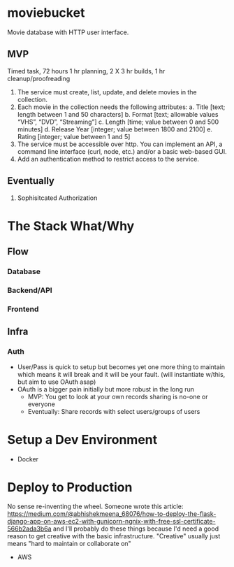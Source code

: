 # moviebucket
Movie database with HTTP user interface.

## MVP
Timed task, 72 hours
1 hr planning, 2 X 3 hr builds, 1 hr cleanup/proofreading

1. The service must create, list, update, and delete movies in the collection.
2. Each movie in the collection needs the following attributes:
a. Title [text; length between 1 and 50 characters]
b. Format [text; allowable values “VHS”, “DVD”, “Streaming”] 
c. Length [time; value between 0 and 500 minutes]
d. Release Year [integer; value between 1800 and 2100]
e. Rating [integer; value between 1 and 5]
3. The service must be accessible over http. You can implement an API, a command line interface (curl, node, etc.) and/or a basic web-based GUI.
4. Add an authentication method to restrict access to the service.

## Eventually
1. Sophisitcated Authorization

# The Stack What/Why

## Flow
### Database
### Backend/API
### Frontend

## Infra
### Auth
- User/Pass is quick to setup but becomes yet one more thing to maintain which means it will break and it will be your fault. (will instantiate w/this, but aim to use OAuth asap)
- OAuth is a bigger pain initially but more robust in the long run
  - MVP: You get to look at your own records sharing is no-one or everyone
  - Eventually: Share records with select users/groups of users

# Setup a Dev Environment
- Docker

# Deploy to Production
No sense re-inventing the wheel. Someone wrote this article: https://medium.com/@abhishekmeena_68076/how-to-deploy-the-flask-django-app-on-aws-ec2-with-gunicorn-ngnix-with-free-ssl-certificate-566b2ada3b6a and I'll probably do these things because I'd need a good reason to get creative with the basic infrastructure. "Creative" usually just means "hard to maintain or collaborate on"
- AWS
